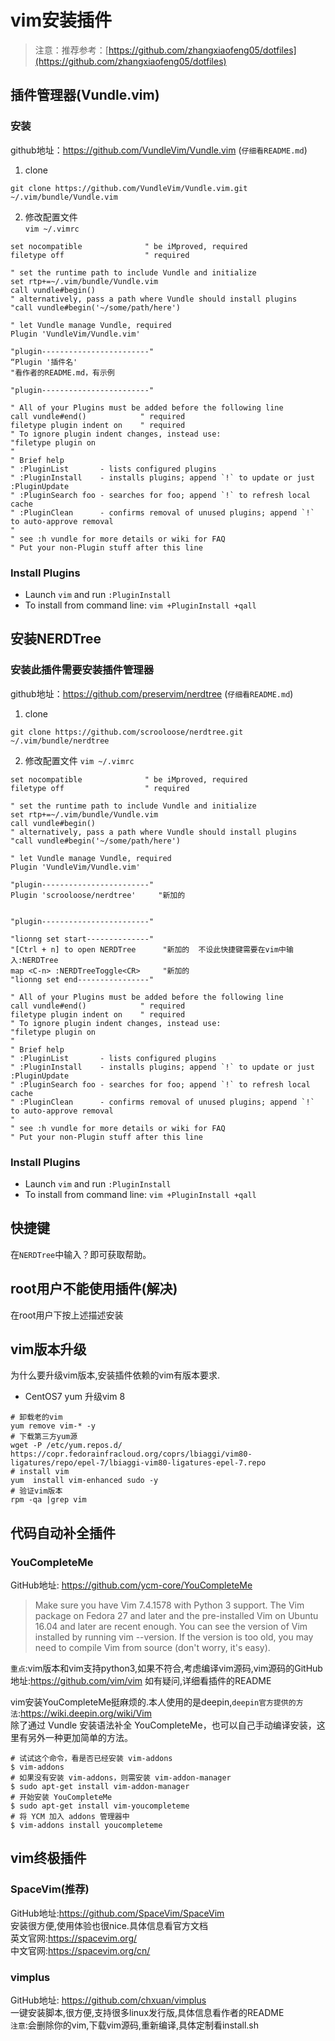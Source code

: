 # vim安装插件

> 注意：推荐参考：[https://github.com/zhangxiaofeng05/dotfiles](https://github.com/zhangxiaofeng05/dotfiles)
## 插件管理器(Vundle.vim)
### 安装
github地址：https://github.com/VundleVim/Vundle.vim  (`仔细看README.md`)

1. clone  
```
git clone https://github.com/VundleVim/Vundle.vim.git ~/.vim/bundle/Vundle.vim
```
2. 修改配置文件  
`vim ~/.vimrc`  
```
set nocompatible              " be iMproved, required
filetype off                  " required

" set the runtime path to include Vundle and initialize
set rtp+=~/.vim/bundle/Vundle.vim
call vundle#begin()
" alternatively, pass a path where Vundle should install plugins
"call vundle#begin('~/some/path/here')

" let Vundle manage Vundle, required
Plugin 'VundleVim/Vundle.vim'

"plugin------------------------"
“Plugin '插件名'  
"看作者的README.md，有示例

"plugin------------------------"

" All of your Plugins must be added before the following line
call vundle#end()            " required
filetype plugin indent on    " required
" To ignore plugin indent changes, instead use:
"filetype plugin on
"
" Brief help
" :PluginList       - lists configured plugins
" :PluginInstall    - installs plugins; append `!` to update or just :PluginUpdate
" :PluginSearch foo - searches for foo; append `!` to refresh local cache
" :PluginClean      - confirms removal of unused plugins; append `!` to auto-approve removal
"
" see :h vundle for more details or wiki for FAQ
" Put your non-Plugin stuff after this line

```

### Install Plugins
 - Launch `vim` and run `:PluginInstall`
 - To install from command line: `vim +PluginInstall +qall`

## 安装NERDTree

### 安装此插件需要安装插件管理器  
github地址：https://github.com/preservim/nerdtree  (`仔细看README.md`)

1. clone
```
git clone https://github.com/scrooloose/nerdtree.git ~/.vim/bundle/nerdtree
```
2. 修改配置文件
`vim ~/.vimrc`  
```
set nocompatible              " be iMproved, required
filetype off                  " required

" set the runtime path to include Vundle and initialize
set rtp+=~/.vim/bundle/Vundle.vim
call vundle#begin()
" alternatively, pass a path where Vundle should install plugins
"call vundle#begin('~/some/path/here')

" let Vundle manage Vundle, required
Plugin 'VundleVim/Vundle.vim'

"plugin------------------------"
Plugin 'scrooloose/nerdtree'     "新加的      


"plugin------------------------"

"lionng set start--------------"
"[Ctrl + n] to open NERDTree      "新加的  不设此快捷键需要在vim中输入:NERDTree
map <C-n> :NERDTreeToggle<CR>     "新加的  
"lionng set end----------------"

" All of your Plugins must be added before the following line
call vundle#end()            " required
filetype plugin indent on    " required
" To ignore plugin indent changes, instead use:
"filetype plugin on
"
" Brief help
" :PluginList       - lists configured plugins
" :PluginInstall    - installs plugins; append `!` to update or just :PluginUpdate
" :PluginSearch foo - searches for foo; append `!` to refresh local cache
" :PluginClean      - confirms removal of unused plugins; append `!` to auto-approve removal
"
" see :h vundle for more details or wiki for FAQ
" Put your non-Plugin stuff after this line

```

### Install Plugins
 - Launch `vim` and run `:PluginInstall`
 - To install from command line: `vim +PluginInstall +qall`


## 快捷键
在`NERDTree`中输入？即可获取帮助。

## root用户不能使用插件(解决)
在root用户下按上述描述安装

## vim版本升级
为什么要升级vim版本,安装插件依赖的vim有版本要求.

 - CentOS7 yum 升级vim 8

```
# 卸载老的vim
yum remove vim-* -y
# 下载第三方yum源
wget -P /etc/yum.repos.d/  https://copr.fedorainfracloud.org/coprs/lbiaggi/vim80-ligatures/repo/epel-7/lbiaggi-vim80-ligatures-epel-7.repo
# install vim
yum  install vim-enhanced sudo -y
# 验证vim版本
rpm -qa |grep vim
```

## 代码自动补全插件
### YouCompleteMe
GitHub地址: https://github.com/ycm-core/YouCompleteMe

> Make sure you have Vim 7.4.1578 with Python 3 support. The Vim package on Fedora 27 and later and the pre-installed Vim on Ubuntu 16.04 and later are recent enough. You can see the version of Vim installed by running vim --version. If the version is too old, you may need to compile Vim from source (don't worry, it's easy).

`重点`:vim版本和vim支持python3,如果不符合,考虑编译vim源码,vim源码的GitHub地址:https://github.com/vim/vim 如有疑问,详细看插件的README

vim安装YouCompleteMe挺麻烦的.本人使用的是deepin,`deepin官方提供的方法`:https://wiki.deepin.org/wiki/Vim  
除了通过 Vundle 安装语法补全 YouCompleteMe，也可以自己手动编译安装，这里有另外一种更加简单的方法。
```
# 试试这个命令，看是否已经安装 vim-addons
$ vim-addons
# 如果没有安装 vim-addons，则需安装 vim-addon-manager
$ sudo apt-get install vim-addon-manager
# 开始安装 YouCompleteMe
$ sudo apt-get install vim-youcompleteme
# 将 YCM 加入 addons 管理器中
$ vim-addons install youcompleteme
```

## vim终极插件
### SpaceVim(推荐)
GitHub地址:https://github.com/SpaceVim/SpaceVim  
安装很方便,使用体验也很nice.具体信息看官方文档  
英文官网:https://spacevim.org/  
中文官网:https://spacevim.org/cn/  

### vimplus
GitHub地址: https://github.com/chxuan/vimplus  
一键安装脚本,很方便,支持很多linux发行版,具体信息看作者的README  
`注意`:会删除你的vim,下载vim源码,重新编译,具体定制看install.sh



